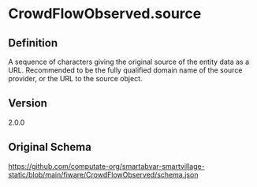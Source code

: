 # CrowdFlowObserved.source

## Definition
A sequence of characters giving the original source of the entity data as a URL. Recommended to be the fully qualified domain name of the source provider, or the URL to the source object.

## Version
2.0.0

## Original Schema
https://github.com/computate-org/smartabyar-smartvillage-static/blob/main/fiware/CrowdFlowObserved/schema.json
